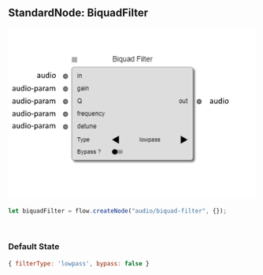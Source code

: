 ## StandardNode: BiquadFilter

<img class="zoomable" alt="BiquadFilter standard node" src="/images/standard-nodes/audio/biquad-filter.png" />

<Hierarchy :extend="{name: 'Node', link: '../../api/classes/node.html'}" />
<br/>

```js
let biquadFilter = flow.createNode("audio/biquad-filter", {});
```

<br/>

### Default State

```js
{ filterType: 'lowpass', bypass: false }
```
